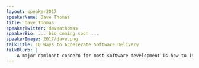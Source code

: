 ```yaml
---
layout: speaker2017
speakerName: Dave Thomas
title: Dave Thomas
speakerTwitter: daveathomas
speakerBio: ... bio coming soon ...
speakerImage: 2017/dave.png
talkTitle: 10 Ways to Accelerate Software Delivery
talkBlurb: |
    A major dominant concern for most software development is how to increase the productivity of development; evolution and/or execution.  Systemic change in process and/or technology seldom result in more than an incremental impact on productivity and ROI.   Increased value is best achieved by targeting specific waste/opportunities in the value chain by introducing an innovative solution.  In this talk, we describe 10 techniques that are effective in accelerating software development.  We discuss how one identifies optimal change points to impact both new and legacy code.
---
```

